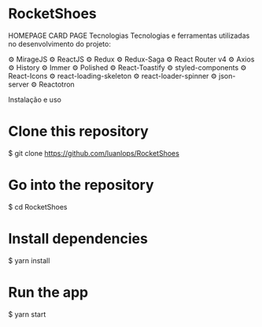 # RocketShoes
HOMEPAGE 
CARD PAGE 
Tecnologias
Tecnologias e ferramentas utilizadas no desenvolvimento do projeto:

  

⚙️ MirageJS
⚙️ ReactJS
⚙️ Redux
⚙️ Redux-Saga
⚙️ React Router v4
⚙️ Axios
⚙️ History
⚙️ Immer
⚙️ Polished
⚙️ React-Toastify
⚙️ styled-components
⚙️ React-Icons
⚙️ react-loading-skeleton
⚙️ react-loader-spinner
⚙️ json-server
⚙️ Reactotron

Instalação e uso
# Clone this repository
$ git clone https://github.com/luanlops/RocketShoes
# Go into the repository
$ cd RocketShoes
# Install dependencies
$ yarn install
# Run the app
$ yarn start
